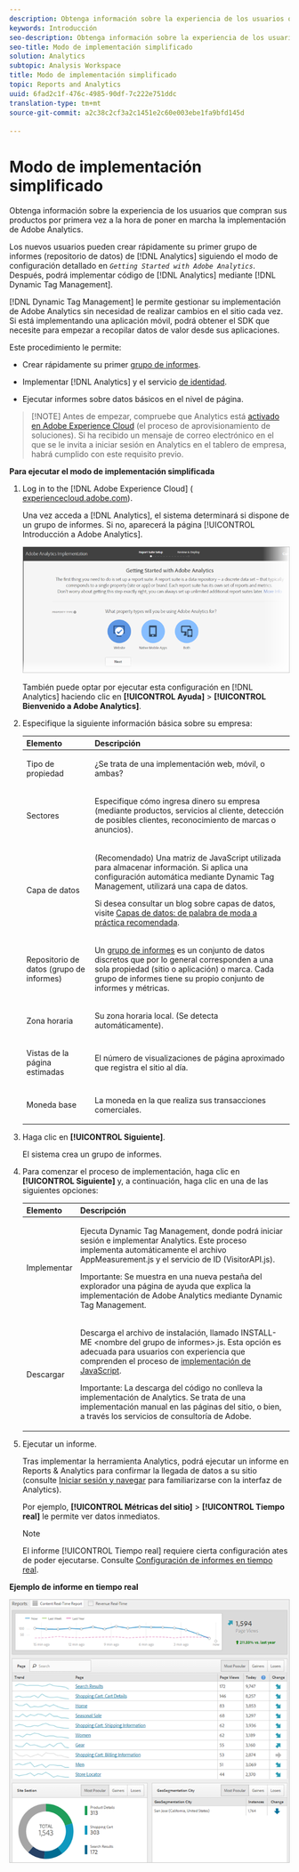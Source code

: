 ```yaml
---
description: Obtenga información sobre la experiencia de los usuarios que compran sus productos por primera vez a la hora de poner en marcha la implementación de Adobe Analytics.
keywords: Introducción
seo-description: Obtenga información sobre la experiencia de los usuarios que compran sus productos por primera vez a la hora de poner en marcha la implementación de Adobe Analytics.
seo-title: Modo de implementación simplificado
solution: Analytics
subtopic: Analysis Workspace
title: Modo de implementación simplificado
topic: Reports and Analytics
uuid: 6fad2c1f-476c-4985-90df-7c222e751ddc
translation-type: tm+mt
source-git-commit: a2c38c2cf3a2c1451e2c60e003ebe1fa9bfd145d

---
```



# Modo de implementación simplificado

Obtenga información sobre la experiencia de los usuarios que compran sus productos por primera vez a la hora de poner en marcha la implementación de Adobe Analytics.

<!-- 

<p>https://activation.adobedtm.com/index.php?redirected=1 </p>

 -->

Los nuevos usuarios pueden crear rápidamente su primer grupo de informes (repositorio de datos) de [!DNL Analytics] siguiendo el modo de configuración detallado en *`Getting Started with Adobe Analytics`*. Después, podrá implementar código de [!DNL Analytics] mediante [!DNL Dynamic Tag Management].

[!DNL Dynamic Tag Management] le permite gestionar su implementación de Adobe Analytics sin necesidad de realizar cambios en el sitio cada vez. Si está implementando una aplicación móvil, podrá obtener el SDK que necesite para empezar a recopilar datos de valor desde sus aplicaciones.

Este procedimiento le permite:

* Crear rápidamente su primer [grupo de informes](https://marketing.adobe.com/resources/help/en_US/analytics/getting-started/report-suites.html).
* Implementar [!DNL Analytics] y el servicio [de identidad](https://marketing.adobe.com/resources/help/en_US/mcvid/).

* Ejecutar informes sobre datos básicos en el nivel de página.

> [!NOTE] Antes de empezar, compruebe que Analytics está [activado en Adobe Experience Cloud](https://marketing.adobe.com/resources/help/en_US/mcloud/core_services.html) (el proceso de aprovisionamiento de soluciones). Si ha recibido un mensaje de correo electrónico en el que se le invita a iniciar sesión en Analytics en el tablero de empresa, habrá cumplido con este requisito previo.

**Para ejecutar el modo de implementación simplificada**

1. Log in to the [!DNL Adobe Experience Cloud] ( [experiencecloud.adobe.com](https://experiencecloud.adobe.com)).

   Una vez acceda a [!DNL Analytics], el sistema determinará si dispone de un grupo de informes. Si no, aparecerá la página [!UICONTROL Introducción a Adobe Analytics].

   ![](assets/analytics-implementation-rs-wizard.png)

   También puede optar por ejecutar esta configuración en [!DNL Analytics] haciendo clic en **[!UICONTROL Ayuda]** &gt; **[!UICONTROL Bienvenido a Adobe Analytics]**.

1. Especifique la siguiente información básica sobre su empresa:

   <table id="table_1741878A1B284CB78D297D531DC703D6"> 
     <thead> 
      <tr> 
       <th colname="col1" class="entry"> Elemento </th> 
       <th colname="col2" class="entry"> Descripción </th> 
      </tr> 
     </thead>
     <tbody> 
      <tr> 
       <td colname="col1"> <p>Tipo de propiedad </p> </td> 
       <td colname="col2"> <p>¿Se trata de una implementación web, móvil, o ambas? </p> </td> 
      </tr> 
      <tr> 
       <td colname="col1"> <p>Sectores </p> </td> 
       <td colname="col2"> <p>Especifique cómo ingresa dinero su empresa (mediante productos, servicios al cliente, detección de posibles clientes, reconocimiento de marcas o anuncios). </p> </td> 
      </tr> 
      <tr> 
       <td colname="col1"> <p>Capa de datos </p> </td> 
       <td colname="col2"> <p>(Recomendado) Una matriz de JavaScript utilizada para almacenar información. Si aplica una configuración automática mediante Dynamic Tag Management, utilizará una capa de datos. </p> <p>Si desea consultar un blog sobre capas de datos, visite <a href="https://blogs.adobe.com/digitalmarketing/analytics/data-layers-buzzword-best-practice/" format="http" scope="external">Capas de datos: de palabra de moda a práctica recomendada</a>. </p> </td> 
      </tr> 
      <tr> 
       <td colname="col1"> <p>Repositorio de datos (grupo de informes) </p> </td> 
       <td colname="col2"> <p> Un <a href="https://marketing.adobe.com/resources/help/en_US/analytics/getting-started/report-suites.html" format="html" scope="external">grupo de informes</a> es un conjunto de datos discretos que por lo general corresponden a una sola propiedad (sitio o aplicación) o marca. Cada grupo de informes tiene su propio conjunto de informes y métricas. </p> </td> 
      </tr> 
      <tr> 
       <td colname="col1"> <p>Zona horaria </p> </td> 
       <td colname="col2"> <p>Su zona horaria local. (Se detecta automáticamente). </p> </td> 
      </tr> 
      <tr> 
       <td colname="col1"> <p>Vistas de la página estimadas </p> </td> 
       <td colname="col2"> <p>El número de visualizaciones de página aproximado que registra el sitio al día. </p> </td> 
      </tr> 
      <tr> 
       <td colname="col1"> <p>Moneda base </p> </td> 
       <td colname="col2"> <p>La moneda en la que realiza sus transacciones comerciales. </p> </td> 
      </tr> 
     </tbody> 
    </table>

1. Haga clic en **[!UICONTROL Siguiente]**.

   El sistema crea un grupo de informes.

1. Para comenzar el proceso de implementación, haga clic en **[!UICONTROL Siguiente]** y, a continuación, haga clic en una de las siguientes opciones:

   <table id="table_71C7F7B9677346CD8D5130519D32464B"> 
     <thead> 
      <tr> 
       <th colname="col1" class="entry"> Elemento </th> 
       <th colname="col2" class="entry"> Descripción </th> 
      </tr> 
     </thead>
     <tbody> 
      <tr> 
       <td colname="col1"> <p>Implementar </p> </td> 
       <td colname="col2"> <p> Ejecuta <span class="keyword">Dynamic Tag Management</span>, donde podrá iniciar sesión e implementar Analytics. Este proceso implementa automáticamente el archivo <span class="filepath">AppMeasurement.js</span> y el servicio de ID (<span class="filepath">VisitorAPI.js</span>). </p> <p> <p>Importante: Se muestra en una nueva pestaña del explorador una página de ayuda que explica la implementación de <span class="keyword">Adobe Analytics</span> mediante Dynamic Tag Management. </p> </p> </td> 
      </tr> 
      <tr> 
       <td colname="col1"> <p>Descargar </p> </td> 
       <td colname="col2"> <p> Descarga el archivo de instalación, llamado <span class="filepath">INSTALL-ME &lt;nombre del grupo de informes&gt;.js</span>. Esta opción es adecuada para usuarios con experiencia que comprenden el proceso de <a href="https://marketing.adobe.com/resources/help/en_US/sc/implement/js_implementation.html" format="html" scope="external">implementación de JavaScript</a>. </p> <p> <p>Importante: La descarga del código no conlleva la implementación de <span class="keyword">Analytics</span>. Se trata de una implementación manual en las páginas del sitio, o bien, a través los servicios de consultoría de Adobe. </p> </p> </td> 
      </tr> 
     </tbody> 
    </table>

1. Ejecutar un informe.

   Tras implementar la herramienta Analytics, podrá ejecutar un informe en Reports &amp; Analytics para confirmar la llegada de datos a su sitio (consulte [Iniciar sesión y navegar](https://marketing.adobe.com/resources/help/en_US/analytics/getting-started/analytics-navigation.html) para familiarizarse con la interfaz de Analytics).

   Por ejemplo, **[!UICONTROL Métricas del sitio]** &gt; **[!UICONTROL Tiempo real]** le permite ver datos inmediatos.

   >[!NOTE]
   >
   >El informe [!UICONTROL Tiempo real] requiere cierta configuración ates de poder ejecutarse. Consulte [Configuración de informes en tiempo real](https://marketing.adobe.com/resources/help/en_US/reference/t_realtime_admin.html).

**Ejemplo de informe en tiempo real**

![](assets/real-time-report.png)
